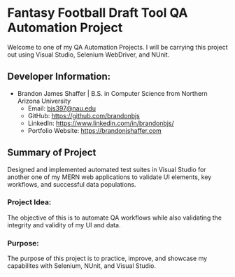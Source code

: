 # Fantasy Football Draft Tool QA Automation Project

Welcome to one of my QA Automation Projects. I will be carrying this project out using Visual Studio, Selenium WebDriver, and NUnit.

## Developer Information:

-   Brandon James Shaffer | B.S. in Computer Science from Northern Arizona University
    -   Email: bjs397@nau.edu
    -   GitHub: https://github.com/brandonbjs
    -   LinkedIn: https://www.linkedin.com/in/brandonbjs/
    -   Portfolio Website: https://brandonjshaffer.com

## Summary of Project

Designed and implemented automated test suites in Visual Studio for another one of my MERN web applications to validate UI elements, key workflows, and successful data populations.

### Project Idea:

The objective of this is to automate QA workflows while also validating the integrity and validity of my UI and data.

### Purpose:

The purpose of this project is to practice, improve, and showcase my capabilites with Selenium, NUnit, and Visual Studio.
